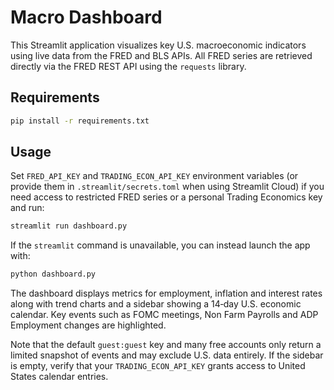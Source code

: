 # Macro Dashboard

This Streamlit application visualizes key U.S. macroeconomic indicators using live data from the FRED and BLS APIs.
All FRED series are retrieved directly via the FRED REST API using the ``requests`` library.

## Requirements

```bash
pip install -r requirements.txt
```

## Usage

Set `FRED_API_KEY` and `TRADING_ECON_API_KEY` environment variables (or provide
them in `.streamlit/secrets.toml` when using Streamlit Cloud) if you need
access to restricted FRED series or a personal Trading Economics key and run:

```bash
streamlit run dashboard.py
```

If the `streamlit` command is unavailable, you can instead launch the app with:

```bash
python dashboard.py
```

The dashboard displays metrics for employment, inflation and interest rates along with trend charts and a sidebar showing a 14‑day U.S. economic calendar. Key events such as FOMC meetings, Non Farm Payrolls and ADP Employment changes are highlighted.

Note that the default `guest:guest` key and many free accounts only return a
limited snapshot of events and may exclude U.S. data entirely. If the sidebar is
empty, verify that your `TRADING_ECON_API_KEY` grants access to United States
calendar entries.

